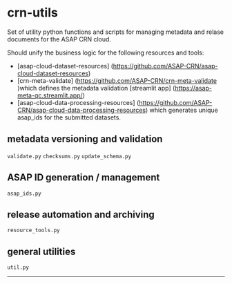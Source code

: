 # crn-utils

Set of utility python functions and scripts for managing metadata and relase documents for the ASAP CRN cloud. 

Should unify the business logic for the following resources and tools:
- [asap-cloud-dataset-resources] (https://github.com/ASAP-CRN/asap-cloud-dataset-resources)
- [crn-meta-validate] (https://github.com/ASAP-CRN/crn-meta-validate )which defines the metadata validation [streamlit app] (https://asap-meta-qc.streamlit.app/)
- [asap-cloud-data-processing-resources] (https://github.com/ASAP-CRN/asap-cloud-data-processing-resources) which generates unique asap_ids for the submitted datasets.


## metadata versioning and validation
`validate.py`
`checksums.py`
`update_schema.py`

## ASAP ID generation / management
`asap_ids.py`

## release automation and archiving
`resource_tools.py`

## general utilities
`util.py`



-------------------------------
